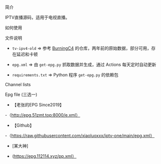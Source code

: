 
 简介

lPTV直播源码，适用于电视直播。

 如何使用

 文件说明

- `tv-ipv4-old` => 参考 [BurningC4](https://github.com/BurningC4/Chinese-IPTV) 的仓库，两年前的原始数据，部分可用，存在延迟和卡顿

- `epg.xml` => 由 `get-epg.py` 抓取数据并生成，通过 Actions 每天定时自动更新

- `requirements.txt` => Python 程序 `get-epg.py` 的依赖包

 Channel lists



 Epg file (三选一)

- 【老张的EPG Since2019】

-（http://epg.51zmt.top:8000/e.xml）

- 【Github】

-（https://raw.githubusercontent.com/xiaoluoxxx/iptv-one/main/epg.xml）
  
- [某大神]
  
- (https://epg.112114.xyz/pp.xml）

